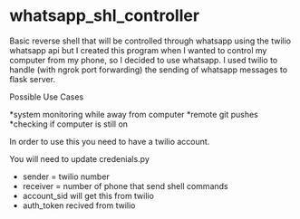 # whatsapp_shl_controller
Basic reverse shell that will be controlled through whatsapp using the twilio whatsapp api
but 
I created this program when I wanted to control my computer from my phone, so I decided to use whatsapp. I used twilio to handle (with ngrok port forwarding) the sending of whatsapp messages to flask server.

Possible Use Cases

*system monitoring while away from computer
*remote git pushes
*checking if computer is still on

In order to use this you need to have a twilio account.

You will need to update credenials.py 

* sender = twilio number
* receiver = number of phone that send shell commands
* account_sid will get this from twilio
* auth_token recived from twilio
